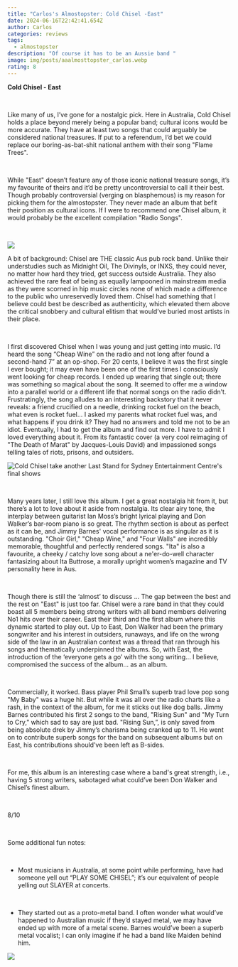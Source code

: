 ```yaml
---
title: "Carlos's Almostopster: Cold Chisel -East"
date: 2024-06-16T22:42:41.654Z
author: Carlos
categories: reviews
tags:
  - almostopster
description: "Of course it has to be an Aussie band "
image: img/posts/aaalmosttopster_carlos.webp
rating: 8
---
```

**Cold Chisel - East**

 

Like many of us, I’ve gone for a nostalgic pick. Here in Australia, Cold Chisel holds a place beyond merely being a popular band; cultural icons would be more accurate. They have at least two songs that could arguably be considered national treasures. If put to a referendum, I’d bet we could replace our boring-as-bat-shit national anthem with their song "Flame Trees".

 

While "East" doesn’t feature any of those iconic national treasure songs, it’s my favourite of theirs and it’d be pretty uncontroversial to call it their best. Though probably controversial (verging on blasphemous) is my reason for picking them for the almostopster. They never made an album that befit their position as cultural icons. If I were to recommend one Chisel album, it would probably be the excellent compilation "Radio Songs".

 <!--StartFragment-->

![](https://i.discogs.com/dd8TotJIxzqCfEkK7ClCXL2rLmfd9-2lOBmhComx-vk/rs:fit/g:sm/q:90/h:600/w:600/czM6Ly9kaXNjb2dz/LWRhdGFiYXNlLWlt/YWdlcy9SLTUyNzUy/MDYtMTM4OTQ5Mjg3/MC0zNjc2LmpwZWc.jpeg)

<!--EndFragment-->

A bit of background: Chisel are THE classic Aus pub rock band. Unlike their understudies such as Midnight Oil, The Divinyls, or INXS, they could never, no matter how hard they tried, get success outside Australia. They also achieved the rare feat of being as equally lampooned in mainstream media as they were scorned in hip music circles none of which made a difference to the public who unreservedly loved them. Chisel had something that I believe could best be described as authenticity, which elevated them above the critical snobbery and cultural elitism that would’ve buried most artists in their place.

 

I first discovered Chisel when I was young and just getting into music. I’d heard the song “Cheap Wine” on the radio and not long after found a second-hand 7” at an op-shop. For 20 cents, I believe it was the first single I ever bought; it may even have been one of the first times I consciously went looking for cheap records. I ended up wearing that single out; there was something so magical about the song. It seemed to offer me a window into a parallel world or a different life that normal songs on the radio didn’t. Frustratingly, the song alludes to an interesting backstory that it never reveals: a friend crucified on a needle, drinking rocket fuel on the beach, what even is rocket fuel... I asked my parents what rocket fuel was, and what happens if you drink it? They had no answers and told me not to be an idiot. Eventually, I had to get the album and find out more. I have to admit I loved everything about it. From its fantastic cover (a very cool reimaging of "The Death of Marat" by Jacques-Louis David) and impassioned songs telling tales of riots, prisons, and outsiders.

<!--StartFragment-->

![Cold Chisel take another Last Stand for Sydney Entertainment Centre's final  shows](https://static.ffx.io/images/$width_620%2C$height_349/t_crop_fill/q_86%2Cf_auto/4107eb109a22245dabdd73279c452b73c8d34df7)

<!--EndFragment--> 

Many years later, I still love this album. I get a great nostalgia hit from it, but there’s a lot to love about it aside from nostalgia. Its clear airy tone, the interplay between guitarist Ian Moss’s bright lyrical playing and Don Walker’s bar-room piano is so great. The rhythm section is about as perfect as it can be, and Jimmy Barnes' vocal performance is as singular as it is outstanding. "Choir Girl," "Cheap Wine," and "Four Walls" are incredibly memorable, thoughtful and perfectly rendered songs. "Ita" is also a favourite, a cheeky / catchy love song about a ne'er-do-well character fantasizing about Ita Buttrose, a morally upright women’s magazine and TV personality here in Aus.

 

Though there is still the ‘almost’ to discuss … The gap between the best and the rest on "East" is just too far. Chisel were a rare band in that they could boast all 5 members being strong writers with all band members delivering No1 hits over their career. East their third and the first album where this dynamic started to play out. Up to East, Don Walker had been the primary songwriter and his interest in outsiders, runaways, and life on the wrong side of the law in an Australian context was a thread that ran through his songs and thematically underpinned the albums. So, with East, the introduction of the ‘everyone gets a go’ with the song writing… I believe, compromised the success of the album... as an album.

 

Commercially, it worked. Bass player Phil Small’s superb trad love pop song "My Baby" was a huge hit. But while it was all over the radio charts like a rash, in the context of the album, for me it sticks out like dog balls. Jimmy Barnes contributed his first 2 songs to the band, "Rising Sun" and "My Turn to Cry," which sad to say are just bad. "Rising Sun,”, is only saved from being absolute drek by Jimmy’s charisma being cranked up to 11. He went on to contribute superb songs for the band on subsequent albums but on East, his contributions should’ve been left as B-sides.

 

For me, this album is an interesting case where a band's great strength, i.e., having 5 strong writers, sabotaged what could’ve been Don Walker and Chisel’s finest album.

 

8/10

 

Some additional fun notes:

 

* Most musicians in Australia, at some point while performing, have had someone yell out “PLAY SOME CHISEL”; it’s our equivalent of people yelling out SLAYER at concerts.

 

* They started out as a proto-metal band. I often wonder what would’ve happened to Australian music if they’d stayed metal, we may have ended up with more of a metal scene. Barnes would’ve been a superb metal vocalist; I can only imagine if he had a band like Maiden behind him.

![](img/posts/aacarlos.jpg)

<!--EndFragment-->